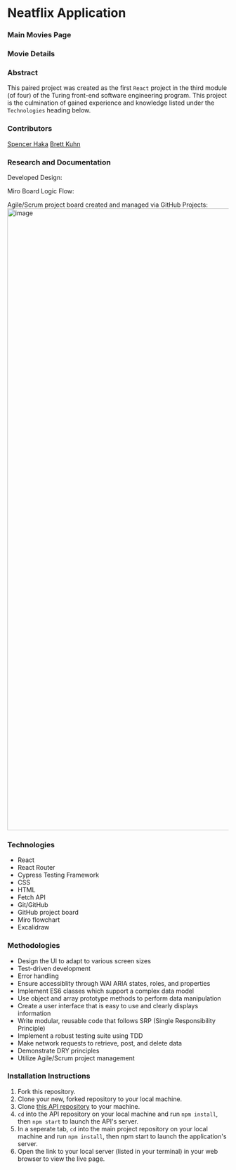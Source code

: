 # Neatflix Application

### Main Movies Page

### Movie Details

### Abstract


This paired project was created as the first `React` project in the third module (of four) of the Turing front-end software engineering program. This project is the culmination of gained experience and knowledge listed under the `Technologies` heading below.

### Contributors
[Spencer Haka](https://github.com/Speekins)
[Brett Kuhn](https://github.com/bkuhn2)

### Research and Documentation 
Developed Design: 

Miro Board Logic Flow:

Agile/Scrum project board created and managed via GitHub Projects:
<img width="1415" alt="image" src="https://user-images.githubusercontent.com/74210902/201999248-886a5cf0-25d8-43c4-a6a2-d01e09171e3b.png">


### Technologies
- React
- React Router
- Cypress Testing Framework
- CSS
- HTML
- Fetch API 
- Git/GitHub
- GitHub project board
- Miro flowchart
- Excalidraw

### Methodologies
- Design the UI to adapt to various screen sizes
- Test-driven development 
- Error handling 
- Ensure accessiblity through WAI ARIA states, roles, and properties 
- Implement ES6 classes which support a complex data model
- Use object and array prototype methods to perform data manipulation
- Create a user interface that is easy to use and clearly displays information
- Write modular, reusable code that follows SRP (Single Responsibility Principle)
- Implement a robust testing suite using TDD
- Make network requests to retrieve, post, and delete data
- Demonstrate DRY principles 
- Utilize Agile/Scrum project management 

### Installation Instructions
1. Fork this repository.
2. Clone your new, forked repository to your local machine.
3. Clone [this API repository](https://github.com/turingschool-examples/overlook-api) to your machine.
4. `cd` into the API repository on your local machine and run `npm install`, then `npm start` to launch the API's server.
5. In a seperate tab, `cd` into the main project repository on your local machine and run `npm install`, then npm start to launch the application's server.
7. Open the link to your local server (listed in your terminal) in your web browser to view the live page.
